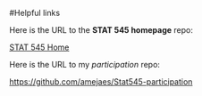 #Helpful links

Here is the URL to the __STAT 545 homepage__ repo:

[STAT 545 Home](https://github.com/STAT545-UBC/STAT545-home)

Here is the URL to my _participation_ repo:

https://github.com/amejaes/Stat545-participation
